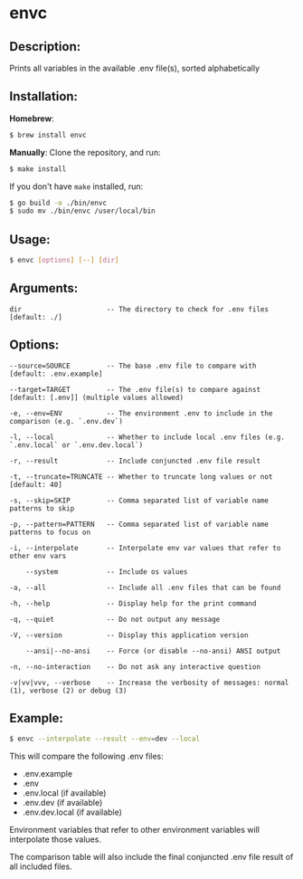 # envc

## Description:
  Prints all variables in the available .env file(s), sorted alphabetically

## Installation:
**Homebrew**:
```sh
$ brew install envc
```


**Manually**:
Clone the repository, and run:

```sh
$ make install
```
If you don't have `make` installed, run:
```sh
$ go build -o ./bin/envc
$ sudo mv ./bin/envc /user/local/bin
```

## Usage:
```sh
$ envc [options] [--] [dir]
```

## Arguments:
```
dir                     -- The directory to check for .env files [default: ./]
```

## Options:
```
--source=SOURCE         -- The base .env file to compare with [default: .env.example]
```

```
--target=TARGET         -- The .env file(s) to compare against [default: [.env]] (multiple values allowed)
```

```
-e, --env=ENV           -- The environment .env to include in the comparison (e.g. `.env.dev`)
```

```
-l, --local             -- Whether to include local .env files (e.g. `.env.local` or `.env.dev.local`)
```

```
-r, --result            -- Include conjuncted .env file result
```

```
-t, --truncate=TRUNCATE -- Whether to truncate long values or not [default: 40]
```

```
-s, --skip=SKIP         -- Comma separated list of variable name patterns to skip
```

```
-p, --pattern=PATTERN   -- Comma separated list of variable name patterns to focus on
```

```
-i, --interpolate       -- Interpolate env var values that refer to other env vars
```

```
    --system            -- Include os values
```

```
-a, --all               -- Include all .env files that can be found
```

```
-h, --help              -- Display help for the print command
```

```
-q, --quiet             -- Do not output any message
```

```
-V, --version           -- Display this application version
```

```
    --ansi|--no-ansi    -- Force (or disable --no-ansi) ANSI output
```

```
-n, --no-interaction    -- Do not ask any interactive question
```

```
-v|vv|vvv, --verbose    -- Increase the verbosity of messages: normal (1), verbose (2) or debug (3)
```

## Example:
```sh
$ envc --interpolate --result --env=dev --local
```

This will compare the following .env files:
- .env.example
- .env
- .env.local (if available)
- .env.dev (if available)
- .env.dev.local (if available)

Environment variables that refer to other environment variables will interpolate those values.

The comparison table will also include the final conjuncted .env file result of all included files.